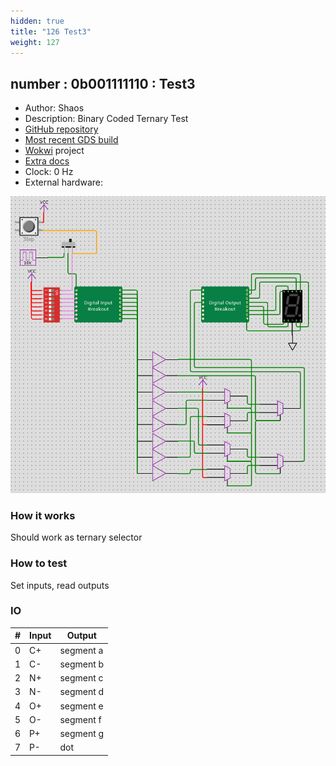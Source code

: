```yaml
---
hidden: true
title: "126 Test3"
weight: 127
---
```


## number : 0b001111110 : Test3

* Author: Shaos
* Description: Binary Coded Ternary Test
* [GitHub repository](https://github.com/ternary-info/tt02-submission-shaos3)
* [Most recent GDS build](https://github.com/ternary-info/tt02-submission-shaos3/actions/runs/3601018889)
* [Wokwi](https://wokwi.com/projects/349255310782759507) project
* [Extra docs]()
* Clock: 0 Hz
* External hardware: 

![picture](images/wokwi-sch.png)

### How it works

Should work as ternary selector

### How to test

Set inputs, read outputs

### IO

| # | Input        | Output       |
|---|--------------|--------------|
| 0 | C+  | segment a |
| 1 | C-  | segment b |
| 2 | N+  | segment c |
| 3 | N-  | segment d |
| 4 | O+  | segment e |
| 5 | O-  | segment f |
| 6 | P+  | segment g |
| 7 | P-  | dot |

